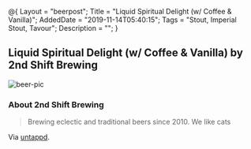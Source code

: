 @{
 Layout = "beerpost";
 Title = "Liquid Spiritual Delight (w/ Coffee & Vanilla)";
 AddedDate = "2019-11-14T05:40:15";
 Tags = "Stout, Imperial Stout, Tavour";
 Description = "";
 }
 

## Liquid Spiritual Delight (w/ Coffee & Vanilla) by 2nd Shift Brewing

![beer-pic]

### About 2nd Shift Brewing

> Brewing eclectic and traditional beers since 2010. We like cats

Via [untappd][untappd-url].

[untappd-url]: <https://untappd.com//2ndShiftBrewing>
[beer-pic]: https://jasonpowley.com/assets/img/2019-11-14-liquid-spiritual-delight-w-coffee-and-vanilla.jpeg "Liquid Spiritual Delight (w/ Coffee & Vanilla) by 2nd Shift Brewing"
